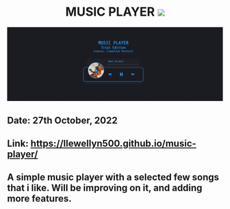 <h1 align="center">MUSIC PLAYER <img src="https://i.gifer.com/73iJ.gif" width="40px"/></h1>

<img src="./assets/images/banner.png" alt="app banner"/>

<h2>Date: 27th October, 2022</h2>

<h2>Link: <a href="https://llewellyn500.github.io/music-player/">https://llewellyn500.github.io/music-player/</a></h2>

<h2>A simple music player with a selected few songs that i like. Will be improving on it, and adding more features.</h2>
